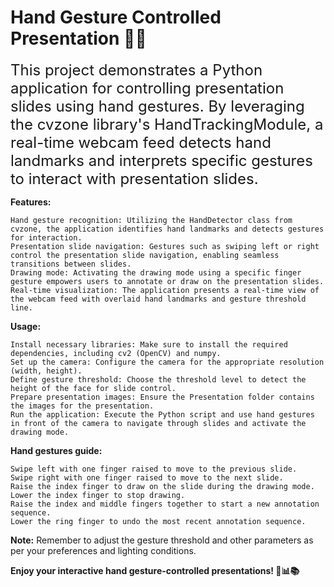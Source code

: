 # Hand Gesture Controlled Presentation 🎤👋


<font size="5"> This project demonstrates a Python application for controlling presentation slides using hand gestures. By leveraging the cvzone library's HandTrackingModule, a real-time webcam feed detects hand landmarks and interprets specific gestures to interact with presentation slides. </font>

**Features:**

    Hand gesture recognition: Utilizing the HandDetector class from cvzone, the application identifies hand landmarks and detects gestures for interaction.
    Presentation slide navigation: Gestures such as swiping left or right control the presentation slide navigation, enabling seamless transitions between slides.
    Drawing mode: Activating the drawing mode using a specific finger gesture empowers users to annotate or draw on the presentation slides.
    Real-time visualization: The application presents a real-time view of the webcam feed with overlaid hand landmarks and gesture threshold line.

**Usage:**

    Install necessary libraries: Make sure to install the required dependencies, including cv2 (OpenCV) and numpy.
    Set up the camera: Configure the camera for the appropriate resolution (width, height).
    Define gesture threshold: Choose the threshold level to detect the height of the face for slide control.
    Prepare presentation images: Ensure the Presentation folder contains the images for the presentation.
    Run the application: Execute the Python script and use hand gestures in front of the camera to navigate through slides and activate the drawing mode.

**Hand gestures guide:**

    Swipe left with one finger raised to move to the previous slide.
    Swipe right with one finger raised to move to the next slide.
    Raise the index finger to draw on the slide during the drawing mode.
    Lower the index finger to stop drawing.
    Raise the index and middle fingers together to start a new annotation sequence.
    Lower the ring finger to undo the most recent annotation sequence.

**Note:** Remember to adjust the gesture threshold and other parameters as per your preferences and lighting conditions.

**Enjoy your interactive hand gesture-controlled presentations! 👋📊📚**

